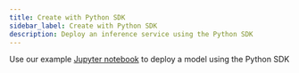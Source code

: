 ```yaml
---
title: Create with Python SDK
sidebar_label: Create with Python SDK
description: Deploy an inference service using the Python SDK
---
```


Use our example [Jupyter notebook](https://github.com/onepanelio/python-sdk/blob/master/examples/deploy-and-consume-inference-api.ipynb) to deploy a model using the Python SDK
